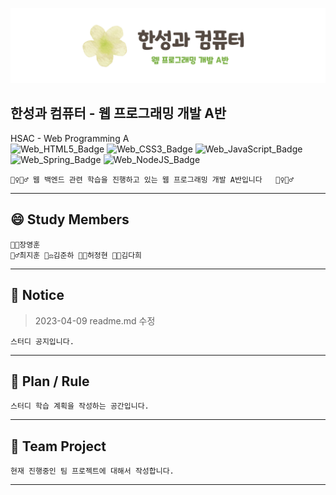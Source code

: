 ![Title](readme.img/img.hsac.webA.png)

## **한성과 컴퓨터 - 웹 프로그래밍 개발 A반**
HSAC - Web Programming A\
![Web_HTML5_Badge](https://img.shields.io/badge/HTML5-E34F26?style=for-the-badge&logo=HTML5&logoColor=white)
![Web_CSS3_Badge](https://img.shields.io/badge/CSS3-1572B6?style=for-the-badge&logo=CSS3&logoColor=white)
![Web_JavaScript_Badge](https://img.shields.io/badge/JavaScript-F7DF1E?style=for-the-badge&logo=JavaScript&logoColor=white)
![Web_Spring_Badge](https://img.shields.io/badge/Spring-6DB33F?style=for-the-badge&logo=Spring&logoColor=white)
![Web_NodeJS_Badge](https://img.shields.io/badge/Node.JS-339933?style=for-the-badge&logo=Node.JS&logoColor=white)


    🤹‍♀️🤹‍♂️ 웹 백엔드 관련 학습을 진행하고 있는 웹 프로그래밍 개발 A반입니다   🤹‍♀️🤹‍♂️

---

## **😄 Study Members**

    👨‍🏭장영훈
    👮‍♂️최지훈 👨‍⚖️김준하 👨‍🏫허정현 👩‍🍳김다희
   
---
 ## **📢 Notice**
> 2023-04-09 readme.md 수정


    스터디 공지입니다.

---

## **📖 Plan / Rule**

    스터디 학습 계획을 작성하는 공간입니다.

---

## 🚩 Team Project
    현재 진행중인 팀 프로젝트에 대해서 작성합니다.

---
